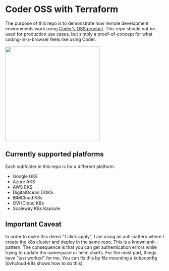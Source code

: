 # Coder OSS with Terraform

The purpose of this repo is to demonstrate how remote development environments work using [Coder's OSS product](https://github.com/coder/coder). This repo should not be used for production use cases, but simply a proof-of-concept for what coding-in-a-browser feels like using Coder.

<img src="docs/vscode.png" width="300">

## Currently supported platforms

Each subfolder in this repo is for a different platform.

* Google GKE 
* Azure AKS
* AWS EKS
* DigitalOcean DOKS
* IBMCloud K8s
* OVHCloud K8s
* Scaleway K8s Kapsule


## Important Caveat

In order to make this demo "1 click apply", I am using an anti-pattern where I create the k8s cluster and deploy in the same repo. This is a [known](https://registry.terraform.io/providers/hashicorp/kubernetes/latest/docs#stacking-with-managed-kubernetes-cluster-resources) anti-pattern. The consequence is that you can get authentication errors while trying to update the namespace or helm charts. For the most part, things have "just worked" for me. You can fix this by file mounting a kubeconfig (ovhcloud-k8s shows how to do this).
